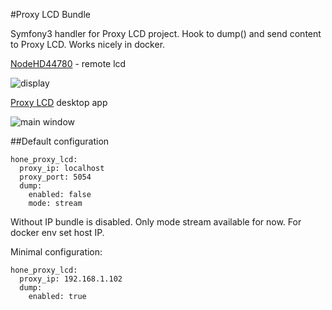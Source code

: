 #Proxy LCD Bundle

Symfony3 handler for Proxy LCD project. 
Hook to dump() and send content to Proxy LCD.
Works nicely in docker. 

[NodeHD44780](https://github.com/bkosciow/esp_remote_lcd) - remote lcd

![display](https://koscis.files.wordpress.com/2017/01/nodemcu_screen.jpg)

[Proxy LCD](https://github.com/bkosciow/proxy_lcd) desktop app

![main window](https://koscis.files.wordpress.com/2017/02/screen1.png)

##Default configuration

    hone_proxy_lcd:
      proxy_ip: localhost
      proxy_port: 5054
      dump:
        enabled: false
        mode: stream
      
Without IP bundle is disabled. Only mode stream available for now.
For docker env set host IP.

Minimal configuration:

    hone_proxy_lcd:
      proxy_ip: 192.168.1.102
      dump:
        enabled: true